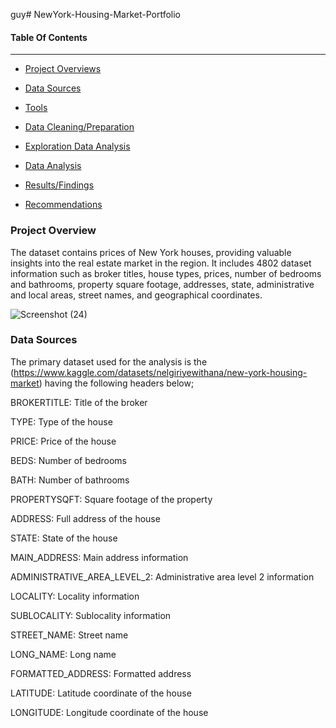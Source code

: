 guy# NewYork-Housing-Market-Portfolio

#### Table Of Contents
------------

-  [Project Overviews](#Project_Overview)

-  [Data Sources](#Data_Sources)

-  [Tools](#Tools)

-  [Data Cleaning/Preparation](#Data_cleaning/Preparation) 

-  [Exploration Data Analysis](#Recommendation)

-  [Data Analysis](#Data_Analysis)

-  [Results/Findings](#Results/Finding)

-  [Recommendations](#Recommendations)



### Project Overview

The  dataset contains prices of New York houses, providing valuable insights into the real estate market in the region. It includes 4802 dataset information such as broker titles, house types, prices, number of bedrooms and bathrooms, property square footage, addresses, state, administrative and local areas, street names, and geographical coordinates.


![Screenshot (24)](https://github.com/Luphen1/NewYork-Housing-Market-Portfolio/assets/140397207/4e521df7-2e1d-4d86-b643-39b38fe916eb)


### Data Sources
The primary dataset used for the analysis is the (https://www.kaggle.com/datasets/nelgiriyewithana/new-york-housing-market) having the  following headers below;

BROKERTITLE: Title of the broker

TYPE: Type of the house

PRICE: Price of the house

BEDS: Number of bedrooms

BATH: Number of bathrooms

PROPERTYSQFT: Square footage of the property

ADDRESS: Full address of the house

STATE: State of the house

MAIN_ADDRESS: Main address information

ADMINISTRATIVE_AREA_LEVEL_2: Administrative area level 2 information

LOCALITY: Locality information

SUBLOCALITY: Sublocality information

STREET_NAME: Street name

LONG_NAME: Long name

FORMATTED_ADDRESS: Formatted address

LATITUDE: Latitude coordinate of the house

LONGITUDE: Longitude coordinate of the house
